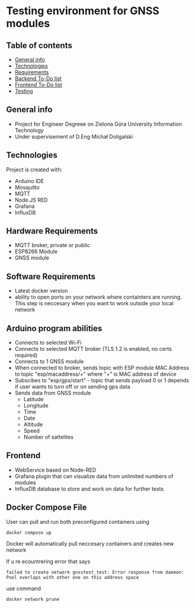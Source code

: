 # Testing environment for GNSS modules

## Table of contents
* [General info](#general-info)
* [Technologies](#technologies)
* [Requirements](#setup)
* [Backend To-Do list](#backend)
* [Frontend To-Do list](#frontend)
* [Testing](#tests)
## General info
* Project for Engineer Degreee on Zielona Góra University Information Technology
* Under supervisement of D.Eng Michał Doligalski 
	
## Technologies
Project is created with:
* Arduino IDE
* Mosquitto
* MQTT
* Node.JS RED
* Grafana
* InfluxDB
	
## Hardware Requirements
* MQTT broker, private or public
* ESP8266 Module
* GNSS module
## Software Requirements
* Latest docker version
* ability to open ports on your network where containters are running. This step is neccesary when you want to work outside your local network

## Arduino program abilities
* Connects to selected Wi-Fi
* Connects to selected MQTT broker (TLS 1.2 is enabled, no certs required)
* Connects to 1 GNSS module 
* When connected to broker, sends topic with ESP module MAC Address to topic "esp/macaddress/+" where "+" is MAC address of device
* Subscibes to "esp/gps/start" - topic that sends payload 0 or 1 depends if user wants to turn off or on sending gps data
* Sends data from GNSS module 
	* Latitude 
	* Longitude
	* Time 
	* Date
	* Altitude
	* Speed
	* Number of sattelites         
## Frontend 
* WebService based on Node-RED 
* Grafana plugin that can visualize data from unlimited numbers of modules
* InfluxDB database to store and work on data for further tests

## Docker Compose File

User can pull and run both preconfigured containers using 
```
docker compose up
```
Docker will automatically pull neccesary containers and creates new network 

If u re ecountrering error that says 

```
failed to create network gnsstest_test: Error response from daemon: Pool overlaps with other one on this address space
```

use command 

```
docker network prune

```


